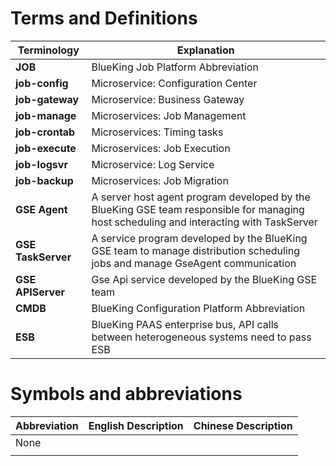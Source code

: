 # Terms and Definitions

| Terminology | Explanation |
|-----------------|----------------------------------------------------------------------|
| **JOB** | BlueKing Job Platform Abbreviation |
| **job-config** | Microservice: Configuration Center |
| **job-gateway** | Microservice: Business Gateway |
| **job-manage** | Microservices: Job Management |
| **job-crontab** | Microservices: Timing tasks |
| **job-execute** | Microservices: Job Execution |
| **job-logsvr** | Microservice: Log Service |
| **job-backup** | Microservices: Job Migration |
| **GSE Agent** | A server host agent program developed by the BlueKing GSE team responsible for managing host scheduling and interacting with TaskServer |
| **GSE TaskServer**| A service program developed by the BlueKing GSE team to manage distribution scheduling jobs and manage GseAgent communication |
| **GSE APIServer**| Gse Api service developed by the BlueKing GSE team |
| **CMDB** | BlueKing Configuration Platform Abbreviation |
| **ESB** | BlueKing PAAS enterprise bus, API calls between heterogeneous systems need to pass ESB |

# Symbols and abbreviations

| Abbreviation | English Description | Chinese Description |
|------|----------|----------|
| None | | |
| | | |